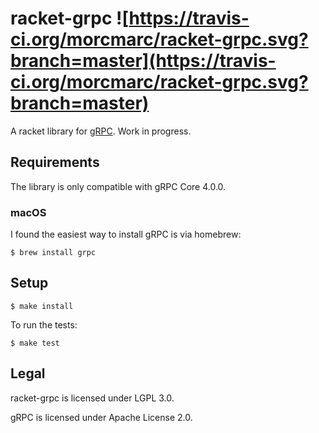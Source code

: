# racket-grpc ![https://travis-ci.org/morcmarc/racket-grpc.svg?branch=master](https://travis-ci.org/morcmarc/racket-grpc.svg?branch=master)

A racket library for [gRPC](http://www.grpc.io/). Work in progress.

## Requirements

The library is only compatible with gRPC Core 4.0.0.

### macOS

I found the easiest way to install gRPC is via homebrew:

```
$ brew install grpc
```

## Setup

```
$ make install
```

To run the tests:

```
$ make test
```

## Legal

racket-grpc is licensed under LGPL 3.0.

gRPC is licensed under Apache License 2.0.
